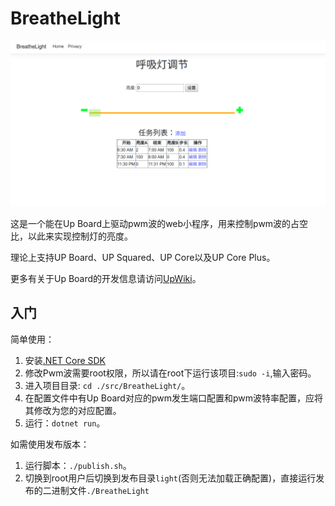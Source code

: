 # BreatheLight

![img](img/index.png)

这是一个能在Up Board上驱动pwm波的web小程序，用来控制pwm波的占空比，以此来实现控制灯的亮度。

理论上支持UP Board、UP Squared、UP Core以及UP Core Plus。

更多有关于Up Board的开发信息请访问[UpWiki](https://wiki.up-community.org/Main_Page)。

## 入门

简单使用：

1. 安装[.NET Core SDK](https://dotnet.microsoft.com/download)
2. 修改Pwm波需要root权限，所以请在root下运行该项目:`sudo -i`,输入密码。
3. 进入项目目录: `cd ./src/BreatheLight/`。
4. 在配置文件中有Up Board对应的pwm发生端口配置和pwm波特率配置，应将其修改为您的对应配置。
5. 运行：`dotnet run`。

如需使用发布版本：

1. 运行脚本：`./publish.sh`。
2. 切换到root用户后切换到发布目录`light`(否则无法加载正确配置)，直接运行发布的二进制文件`./BreatheLight`